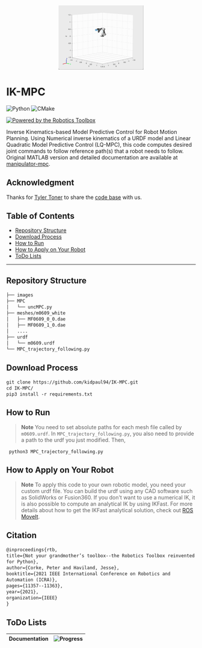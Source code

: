 <p align="center">
<img src=./Images/example.gif width=45% height=45%>
</p>

# IK-MPC

![Python](https://img.shields.io/badge/python-3670A0?style=for-the-badge&logo=python&logoColor=ffdd54)
![CMake](https://img.shields.io/badge/CMake-%23008FBA.svg?style=for-the-badge&logo=cmake&logoColor=white)

[![Powered by the Robotics Toolbox](https://raw.githubusercontent.com/petercorke/robotics-toolbox-python/master/.github/svg/rtb_powered.min.svg)](https://github.com/petercorke/robotics-toolbox-python)

Inverse Kinematics-based Model Predictive Control for Robot Motion Planning. Using Numerical inverse kinematics of a URDF model and Linear Quadratic Model Predictive Control (LQ-MPC), this code computes desired joint commands to follow reference path(s) that a robot needs to follow. Original MATLAB version and detailed documentation are available at [manipulator-mpc](https://github.com/twtoner/manipulator-mpc).

## Acknowledgment

Thanks for [Tyler Toner](https://www.linkedin.com/in/twtoner/) to share the [code base](https://github.com/twtoner/manipulator-mpc) with us.

## Table of Contents

- [Repository Structure](#repository-structure)
- [Download Process](#download-process)
- [How to Run](#how-to-run)
- [How to Apply on Your Robot](#how-to-apply-on-your-robot)
- [ToDo Lists](#todo-lists)

---

## Repository Structure

    ├── images   
    ├── MPC 
    │   └── uncMPC.py
    ├── meshes/m0609_white
    │   ├── MF0609_0_0.dae
    │   ├── MF0609_1_0.dae
    │   ....
    ├── urdf
    │   └── m0609.urdf
    └── MPC_trajectory_following.py 

## Download Process

    git clone https://github.com/kidpaul94/IK-MPC.git
    cd IK-MPC/
    pip3 install -r requirements.txt

## How to Run

> **Note**
You need to set absolute paths for each mesh file called by `m0609.urdf`. In `MPC_trajectory_following.py`, you also need to provide a path to the urdf you just modified. Then,

     python3 MPC_trajectory_following.py
    
## How to Apply on Your Robot
> **Note**
To apply this code to your own robotic model, you need your custom urdf file. You can build the urdf using any CAD software such as SolidWorks or Fusion360. If you don't want to use a numerical IK, it is also possible to compute an analytical IK by using IKFast. For more details about how to get the IKFast analytical solution, check out [ROS MoveIt](http://docs.ros.org/en/melodic/api/moveit_tutorials/html/index.html).

## Citation
    @inproceedings{rtb,
    title={Not your grandmother’s toolbox--the Robotics Toolbox reinvented for Python},
    author={Corke, Peter and Haviland, Jesse},
    booktitle={2021 IEEE International Conference on Robotics and Automation (ICRA)},
    pages={11357--11363},
    year={2021},
    organization={IEEE}
    }

## ToDo Lists

| **Documentation** | ![Progress](https://progress-bar.dev/100) |
| --- | --- |

